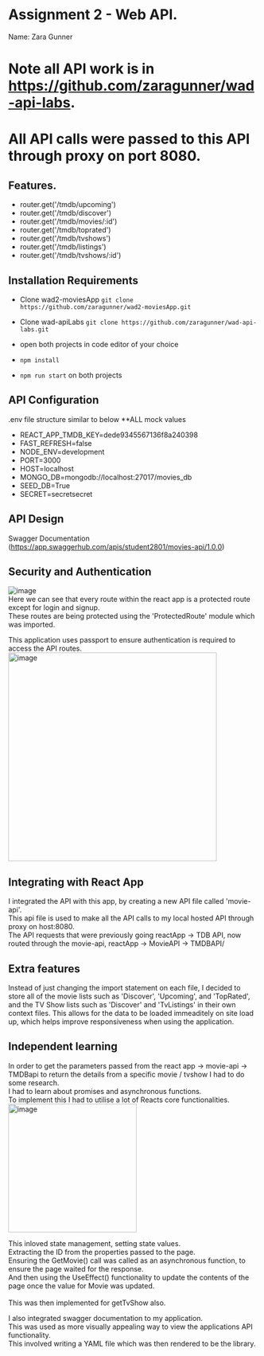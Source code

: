 # Assignment 2 - Web API.

Name: Zara Gunner

# Note all API work is in https://github.com/zaragunner/wad-api-labs.
# All API calls were passed to this API through proxy on port 8080.

## Features.

 + router.get('/tmdb/upcoming')
 + router.get('/tmdb/discover')
 + router.get('/tmdb/movies/:id')
 + router.get('/tmdb/toprated')
 + router.get('/tmdb/tvshows')
 + router.get('/tmdb/listings')
 + router.get('/tmdb/tvshows/:id')

## Installation Requirements

+ Clone wad2-moviesApp
`git clone https://github.com/zaragunner/wad2-moviesApp.git`

+ Clone wad-apiLabs
`git clone https://github.com/zaragunner/wad-api-labs.git`

+ open both projects in code editor of your choice

+ `npm install`

+ `npm run start` on both projects

## API Configuration
.env file structure similar to below
**ALL mock values

+ REACT_APP_TMDB_KEY=dede9345567136f8a240398
+ FAST_REFRESH=false
+ NODE_ENV=development
+ PORT=3000
+ HOST=localhost
+ MONGO_DB=mongodb://localhost:27017/movies_db
+ SEED_DB=True
+ SECRET=secretsecret


## API Design

Swagger Documentation (https://app.swaggerhub.com/apis/student2801/movies-api/1.0.0)


## Security and Authentication
![image](https://user-images.githubusercontent.com/47563922/147958956-fabd795b-3550-41ed-9759-3182ec626e7f.png) <br/>
Here we can see that every route within the react app is a protected route except for login and signup.<br/>
These routes are being protected using the 'ProtectedRoute' module which was imported.<br/>

This application uses passport to ensure authentication is required to access the API routes.<br/>
<img width="419" alt="image" src="https://user-images.githubusercontent.com/47563922/147959259-14892033-c7c9-4fe0-ad63-73d760d09d77.png">


## Integrating with React App
I integrated the API with this app, by creating a new API file called 'movie-api'.<br/>
This api file is used to make all the API calls to my local hosted API through proxy on host:8080.<br/>
The API requests that were previously going reactApp -> TDB API, now routed through the movie-api, reactApp -> MovieAPI -> TMDBAPI/


## Extra features

Instead of just changing the import statement on each file, I decided to store all of the movie lists such as 'Discover', 'Upcoming', and 'TopRated', and the TV Show lists such as 'Discover' and 'TvListings' in their own context files. This allows for the data to be loaded immeaditely on site load up, which helps improve responsiveness when using the application.

## Independent learning

In order to get the parameters passed from the react app -> movie-api -> TMDBapi to return the details from a specific movie / tvshow I had to do some research. <br/>
I had to learn about promises and asynchronous functions.<br/>
To implement this I had to utilise a lot of Reacts core functionalities.<br/>
<img width="258" alt="image" src="https://user-images.githubusercontent.com/47563922/147959994-7caab9d1-5042-45d0-8d87-e6a943968c19.png"><br/>

This inloved state management, setting state values.<br/>
Extracting the ID from the properties passed to the page.<br/>
Ensuring the GetMovie() call was called as an asynchronous function, to ensure the page waited for the response.<br/>
And then using the UseEffect() functionality to update the contents of the page once the value for Movie was updated.<br/>
<br/>
This was then implemented for getTvShow also.<br/>

I also integrated swagger documentation to my application.<br/>
This was used as more visually appealing way to view the applications API functionality.<br/>
This involved writing a YAML file which was then rendered to be the library.<br/>
